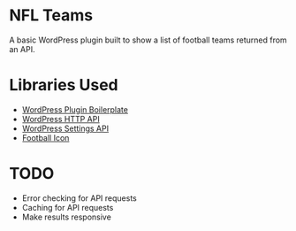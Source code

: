 # NFL Teams

A basic WordPress plugin built to show a list of football teams returned from an API.

# Libraries Used

* [WordPress Plugin Boilerplate](https://github.com/DevinVinson/WordPress-Plugin-Boilerplate)
* [WordPress HTTP API](https://developer.wordpress.org/plugins/http-api/)
* [WordPress Settings API](https://developer.wordpress.org/plugins/settings/settings-api/)
* [Football Icon](https://commons.wikimedia.org/wiki/File:PICOL_icon_Football.svg)

# TODO

* Error checking for API requests
* Caching for API requests
* Make results responsive